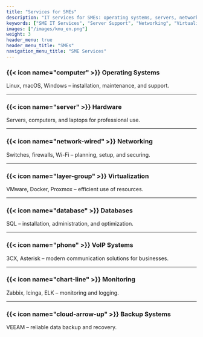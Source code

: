 ```yaml
---
title: "Services for SMEs"
description: "IT services for SMEs: operating systems, servers, networks, virtualization, SQL, VoIP, monitoring and backup systems."
keywords: ["SME IT Services", "Server Support", "Networking", "Virtualization", "SQL Databases", "VoIP 3CX Asterisk", "Monitoring", "VEEAM Backup"]
images: ["/images/kmu_en.png"]
weight: 3
header_menu: true
header_menu_title: "SMEs"
navigation_menu_title: "SME Services"
---
```


### {{< icon name="computer" >}} Operating Systems  
Linux, macOS, Windows – installation, maintenance, and support.

---

### {{< icon name="server" >}} Hardware  
Servers, computers, and laptops for professional use.

---

### {{< icon name="network-wired" >}} Networking  
Switches, firewalls, Wi-Fi – planning, setup, and securing.

---

### {{< icon name="layer-group" >}} Virtualization  
VMware, Docker, Proxmox – efficient use of resources.

---

### {{< icon name="database" >}} Databases  
SQL – installation, administration, and optimization.

---

### {{< icon name="phone" >}} VoIP Systems  
3CX, Asterisk – modern communication solutions for businesses.

---

### {{< icon name="chart-line" >}} Monitoring  
Zabbix, Icinga, ELK – monitoring and logging.

---

### {{< icon name="cloud-arrow-up" >}} Backup Systems  
VEEAM – reliable data backup and recovery.

